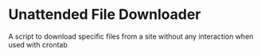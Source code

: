 # Unattended File Downloader
A script to download specific files from a site without any interaction when used with crontab
